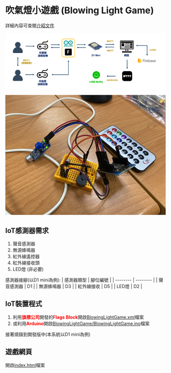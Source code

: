 # 吹氣燈小遊戲 (Blowing Light Game)

詳細內容可查閱<a href="assets/物聯網技術期末專題 - 吹氣燈遊戲(成果報告).pdf" donwolad>介紹文件</a>

![系統架構圖](assets/系統架構圖.png)

![裝置實體展示圖](assets/裝置.jpg)

## IoT感測器需求
1. 聲音感測器
2. 無源蜂鳴器
3. 紅外線遙控器
4. 紅外線接收頭
5. LED燈 (非必要)

感測器接腳(以D1 mini為例):
| 感測器類型 | 腳位編號 |
| -------- | -------- |
| 聲音感測器 | D1 |
| 無源蜂鳴器 | D3 |
| 紅外線接收 | D5 |
| LED燈 | D2 |

## IoT裝置程式
1. 利用<font color="#FF0000" style="font-weight: bold;">旗標公司</font>開發的<font color="#FF0000" style="font-weight: bold;">Flags Block</font>開啟[BlowingLightGame.xml](https://github.com/zhiao777774/BlowingLightGame/blob/master/BlowingLightGame.xml)檔案
2. 或利用<font color="#FF0000" style="font-weight: bold;">Arduino</font>開啟[BlowingLightGame/BlowingLightGame.ino](https://github.com/zhiao777774/BlowingLightGame/blob/master/BlowingLightGame/BlowingLightGame.ino)檔案

接著燒錄到開發版中(本系統以D1 mini為例)

## 遊戲網頁
開啟[index.html](https://github.com/zhiao777774/BlowingLightGame/blob/master/index.html)檔案